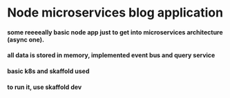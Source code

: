 ﻿# Node microservices blog application

#### some reeeeally basic node app just to get into microservices architecture (async one).

#### all data is stored in memory, implemented event bus and query service

#### basic k8s and skaffold used

#### to run it, use skaffold dev
